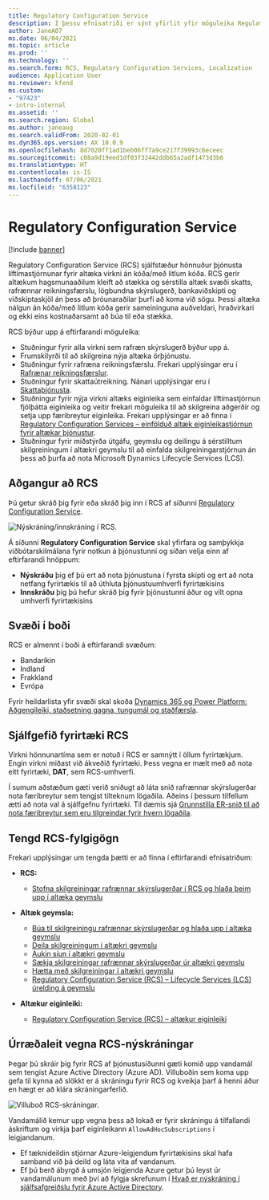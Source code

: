 ```yaml
---
title: Regulatory Configuration Service
description: Í þessu efnisatriði er sýnt yfirlit yfir möguleika Regulatory Configuration Service (RCS) og útskýrt hvernig á að nálgast þessa þjónustu.
author: JaneA07
ms.date: 06/04/2021
ms.topic: article
ms.prod: ''
ms.technology: ''
ms.search.form: RCS, Regulatory Configuration Services, Localization
audience: Application User
ms.reviewer: kfend
ms.custom:
- "97423"
- intro-internal
ms.assetid: ''
ms.search.region: Global
ms.author: janeaug
ms.search.validFrom: 2020-02-01
ms.dyn365.ops.version: AX 10.0.9
ms.openlocfilehash: 8d7020ff1ad1beb06ff7a9ce217f39993c6eceec
ms.sourcegitcommit: c08a9d19eed1df03f32442ddb65a2adf1473d3b6
ms.translationtype: HT
ms.contentlocale: is-IS
ms.lasthandoff: 07/06/2021
ms.locfileid: "6358123"
---
```

# <a name="regulatory-configuration-service"></a>Regulatory Configuration Service

[!include [banner](../includes/banner.md)]

Regulatory Configuration Service (RCS) sjálfstæður hönnuður þjónusta líftímastjórnunar fyrir altæka virkni án kóða/með litlum kóða. RCS gerir altækum hagsmunaaðilum kleift að stækka og sérstilla altæk svæði skatts, rafrænnar reikningsfærslu, lögbundna skýrslugerð, bankaviðskipti og viðskiptaskjöl án þess að þróunaraðilar þurfi að koma við sögu. Þessi altæka nálgun án kóða/með litlum kóða gerir sameininguna auðveldari, hraðvirkari og ekki eins kostnaðarsamt að búa til eða stækka.

RCS býður upp á eftirfarandi möguleika:

- Stuðningur fyrir alla virkni sem rafræn skýrslugerð býður upp á.
- Frumskilyrði til að skilgreina nýja altæka örþjónustu.
- Stuðningur fyrir rafræna reikningsfærslu. Frekari upplýsingar eru í [Rafrænar reikningsfærslur](/dynamics365-release-plan/2021wave1/finance-operations/dynamics365-finance/electronic-invoicing-add-on-dynamics-365-ga).
- Stuðningur fyrir skattaútreikning. Nánari upplýsingar eru í [Skattaþjónusta](/dynamics365-release-plan/2021wave1/finance-operations/dynamics365-finance/tax-service-preview).
- Stuðningur fyrir nýja virkni altæks eiginleika sem einfaldar líftímastjórnun fjölþátta eiginleika og veitir frekari möguleika til að skilgreina aðgerðir og setja upp færibreytur eiginleika. Frekari upplýsingar er að finna í [Regulatory Configuration Services – einfölduð altæk eiginleikastjórnun fyrir altækar þjónustur](/dynamics365-release-plan/2021wave1/finance-operations/dynamics365-finance/regulatory-configuration-service-simplified-globalization-feature-management-globalization-services).
- Stuðningur fyrir miðstýrða útgáfu, geymslu og deilingu á sérstilltum skilgreiningum í altækri geymslu til að einfalda skilgreiningarstjórnun án þess að þurfa að nota Microsoft Dynamics Lifecycle Services (LCS).

## <a name="access-rcs"></a>Aðgangur að RCS

Þú getur skráð þig fyrir eða skráð þig inn í RCS af síðunni [Regulatory Configuration Service](https://marketing.configure.global.dynamics.com/).

![Nýskráning/innskráning í RCS.](media/202103_RCS%20Marketing%20page_updated_1.jpg)

Á síðunni **Regulatory Configuration Service** skal yfirfara og samþykkja viðbótarskilmálana fyrir notkun á þjónustunni og síðan velja einn af eftirfarandi hnöppum:

- **Nýskráðu** þig ef þú ert að nota þjónustuna í fyrsta skipti og ert að nota netfang fyrirtækis til að úthluta þjónustuumhverfi fyrirtækisins
- **Innskráðu** þig þú hefur skráð þig fyrir þjónustunni áður og vilt opna umhverfi fyrirtækisins

## <a name="regional-availability"></a>Svæði í boði

RCS er almennt í boði á eftirfarandi svæðum:

- Bandaríkin
- Indland
- Frakkland
- Evrópa

Fyrir heildarlista yfir svæði skal skoða [Dynamics 365 og Power Platform: Aðgengileiki, staðsetning gagna, tungumál og staðfærsla](https://aka.ms/dynamics_365_international_availability_deck).

## <a name="rcs-default-company"></a>Sjálfgefið fyrirtæki RCS

Virkni hönnunartíma sem er notuð í RCS er samnýtt í öllum fyrirtækjum. Engin virkni miðast við ákveðið fyrirtæki. Þess vegna er mælt með að nota eitt fyrirtæki, **DAT**, sem RCS-umhverfi.

Í sumum aðstæðum gæti verið sniðugt að láta snið rafrænnar skýrslugerðar nota færibreytur sem tengjst tilteknum lögaðila. Aðeins í þessum tilfellum ætti að nota val á sjálfgefnu fyrirtæki. Til dæmis sjá [Grunnstilla ER-snið til að nota færibreytur sem eru tilgreindar fyrir hvern lögaðila](../../fin-ops-core/dev-itpro/analytics/er-app-specific-parameters-configure-format.md).

## <a name="related-rcs-documentation"></a>Tengd RCS-fylgigögn

Frekari upplýsingar um tengda þætti er að finna í eftirfarandi efnisatriðum:

- **RCS:**

    - [Stofna skilgreiningar rafrænnar skýrslugerðar í RCS og hlaða þeim upp í altæka geymslu](rcs-global-repo-upload.md)

- **Altæk geymsla:**

    - [Búa til skilgreiningu rafrænnar skýrslugerðar og hlaða upp í altæka geymslu](rcs-global-repo-upload.md)
    - [Deila skilgreiningum í altækri geymslu](rcs-global-repo-share-configuration.md)
    - [Aukin síun í altækri geymslu](enhanced-filtering-global-repo.md)
    - [Sækja skilgreiningar rafrænnar skýrslugerðar úr altækri geymslu](../../fin-ops-core/dev-itpro/analytics/er-download-configurations-global-repo.md)
    - [Hætta með skilgreiningar í altækri geymslu](discontinuing-configurations-rcs-global-repo.md)
    - [Regulatory Configuration Service (RCS) – Lifecycle Services (LCS) úrelding á geymslu](rcs-lcs-repo-dep-faq.md)

- **Altækur eiginleiki:**

    - [Regulatory Configuration Service (RCS) – altækur eiginleiki](/dynamics365-release-plan/2021wave1/finance-operations/dynamics365-finance/regulatory-configuration-service-simplified-globalization-feature-management-globalization-services)


## <a name="troubleshooting-rcs-sign-up"></a>Úrræðaleit vegna RCS-nýskráningar

Þegar þú skráir þig fyrir RCS af þjónustusíðunni gæti komið upp vandamál sem tengist Azure Active Directory (Azure AD). Villuboðin sem koma upp gefa til kynna að slökkt er á skráningu fyrir RCS og kveikja þarf á henni áður en hægt er að klára skráningarferlið.

![Villuboð RCS-skráningar.](media/01_RCSSignUpError.jpg)

Vandamálið kemur upp vegna þess að lokað er fyrir skráningu á tilfallandi áskriftum og virkja þarf eiginleikann `AllowAdHocSubscriptions` í leigjandanum. 

- Ef tæknideildin stjórnar Azure-leigjendum fyrirtækisins skal hafa samband við þá deild og láta vita af vandanum.
- Ef þú berð ábyrgð á umsjón leigjenda Azure getur þú leyst úr vandamálunum með því að fylgja skrefunum í [Hvað er nýskráning í sjálfsafgreiðslu fyrir Azure Active Directory](/azure/active-directory/enterprise-users/directory-self-service-signup#how-do-i-control-self-service-settings).
